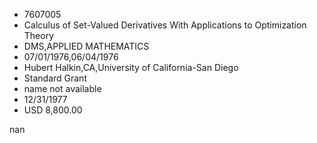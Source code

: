 
* 7607005
* Calculus of Set-Valued Derivatives With Applications to Optimization Theory
* DMS,APPLIED MATHEMATICS
* 07/01/1976,06/04/1976
* Hubert Halkin,CA,University of California-San Diego
* Standard Grant
*   name not available
* 12/31/1977
* USD 8,800.00

nan
